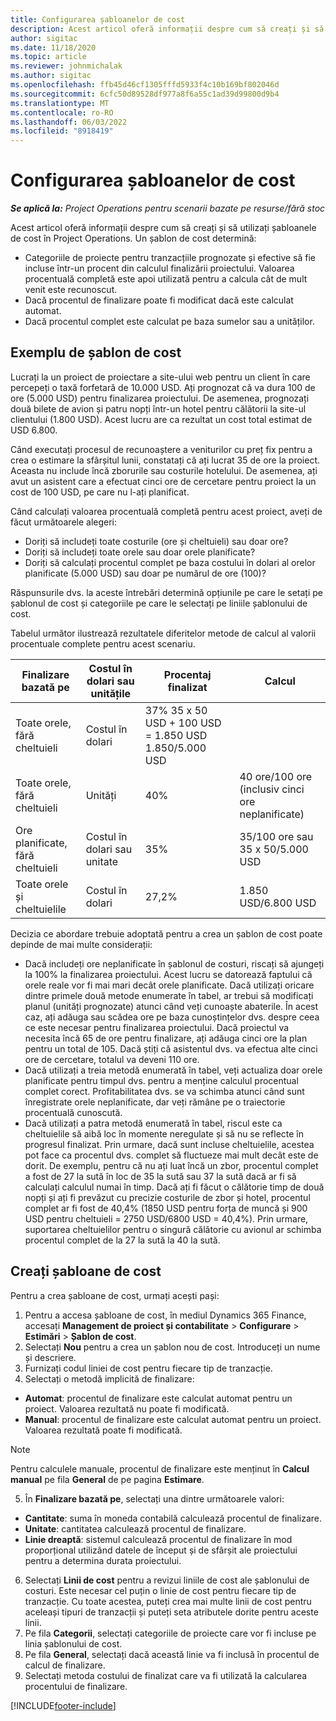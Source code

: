 ```yaml
---
title: Configurarea șabloanelor de cost
description: Acest articol oferă informații despre cum să creați și să utilizați șabloanele de cost în Project Operations.
author: sigitac
ms.date: 11/18/2020
ms.topic: article
ms.reviewer: johnmichalak
ms.author: sigitac
ms.openlocfilehash: ffb45d46cf1305fffd5933f4c10b169bf802046d
ms.sourcegitcommit: 6cfc50d89528df977a8f6a55c1ad39d99800d9b4
ms.translationtype: MT
ms.contentlocale: ro-RO
ms.lasthandoff: 06/03/2022
ms.locfileid: "8918419"
---
```

# <a name="set-up-cost-templates"></a>Configurarea șabloanelor de cost

_**Se aplică la:** Project Operations pentru scenarii bazate pe resurse/fără stoc_


Acest articol oferă informații despre cum să creați și să utilizați șabloanele de cost în Project Operations. Un șablon de cost determină:

- Categoriile de proiecte pentru tranzacțiile prognozate și efective să fie incluse într-un procent din calculul finalizării proiectului. Valoarea procentuală completă este apoi utilizată pentru a calcula cât de mult venit este recunoscut.
- Dacă procentul de finalizare poate fi modificat dacă este calculat automat.
- Dacă procentul complet este calculat pe baza sumelor sau a unităților.

## <a name="cost-template-example"></a>Exemplu de șablon de cost

Lucrați la un proiect de proiectare a site-ului web pentru un client în care percepeți o taxă forfetară de 10.000 USD. Ați prognozat că va dura 100 de ore (5.000 USD) pentru finalizarea proiectului. De asemenea, prognozați două bilete de avion și patru nopți într-un hotel pentru călătorii la site-ul clientului (1.800 USD). Acest lucru are ca rezultat un cost total estimat de USD 6.800.

Când executați procesul de recunoaștere a veniturilor cu preț fix pentru a crea o estimare la sfârșitul lunii, constatați că ați lucrat 35 de ore la proiect. Aceasta nu include încă zborurile sau costurile hotelului. De asemenea, ați avut un asistent care a efectuat cinci ore de cercetare pentru proiect la un cost de 100 USD, pe care nu l-ați planificat.

Când calculați valoarea procentuală completă pentru acest proiect, aveți de făcut următoarele alegeri:

- Doriți să includeți toate costurile (ore și cheltuieli) sau doar ore?
- Doriți să includeți toate orele sau doar orele planificate?
- Doriți să calculați procentul complet pe baza costului în dolari al orelor planificate (5.000 USD) sau doar pe numărul de ore (100)?

Răspunsurile dvs. la aceste întrebări determină opțiunile pe care le setați pe șablonul de cost și categoriile pe care le selectați pe liniile șablonului de cost.

Tabelul următor ilustrează rezultatele diferitelor metode de calcul al valorii procentuale complete pentru acest scenariu.

| Finalizare bazată pe | Costul în dolari sau unitățile | Procentaj finalizat | Calcul |
| --- | --- | --- | --- |
| Toate orele, fără cheltuieli | Costul în dolari | 37% 35 x 50 USD + 100 USD = 1.850 USD 1.850/5.000 USD |
| Toate orele, fără cheltuieli | Unități | 40% | 40 ore/100 ore (inclusiv cinci ore neplanificate) |
| Ore planificate, fără cheltuieli | Costul în dolari sau unitate | 35% | 35/100 ore sau 35 x 50/5.000 USD |
| Toate orele și cheltuielile | Costul în dolari | 27,2% | 1.850 USD/6.800 USD |

Decizia ce abordare trebuie adoptată pentru a crea un șablon de cost poate depinde de mai multe considerații:

- Dacă includeți ore neplanificate în șablonul de costuri, riscați să ajungeți la 100% la finalizarea proiectului. Acest lucru se datorează faptului că orele reale vor fi mai mari decât orele planificate. Dacă utilizați oricare dintre primele două metode enumerate în tabel, ar trebui să modificați planul (unități prognozate) atunci când veți cunoaște abaterile. În acest caz, ați adăuga sau scădea ore pe baza cunoștințelor dvs. despre ceea ce este necesar pentru finalizarea proiectului. Dacă proiectul va necesita încă 65 de ore pentru finalizare, ați adăuga cinci ore la plan pentru un total de 105. Dacă știți că asistentul dvs. va efectua alte cinci ore de cercetare, totalul va deveni 110 ore.
- Dacă utilizați a treia metodă enumerată în tabel, veți actualiza doar orele planificate pentru timpul dvs. pentru a menține calculul procentual complet corect. Profitabilitatea dvs. se va schimba atunci când sunt înregistrate orele neplanificate, dar veți rămâne pe o traiectorie procentuală cunoscută.
- Dacă utilizați a patra metodă enumerată în tabel, riscul este ca cheltuielile să aibă loc în momente neregulate și să nu se reflecte în progresul finalizat. Prin urmare, dacă sunt incluse cheltuielile, acestea pot face ca procentul dvs. complet să fluctueze mai mult decât este de dorit. De exemplu, pentru că nu ați luat încă un zbor, procentul complet a fost de 27 la sută în loc de 35 la sută sau 37 la sută dacă ar fi să calculați calculul numai în timp. Dacă ați fi făcut o călătorie timp de două nopți și ați fi prevăzut cu precizie costurile de zbor și hotel, procentul complet ar fi fost de 40,4% (1850 USD pentru forța de muncă și 900 USD pentru cheltuieli = 2750 USD/6800 USD = 40,4%). Prin urmare, suportarea cheltuielilor pentru o singură călătorie cu avionul ar schimba procentul complet de la 27 la sută la 40 la sută.

## <a name="create-cost-templates"></a>Creați șabloane de cost
Pentru a crea șabloane de cost, urmați acești pași:

1. Pentru a accesa șabloane de cost, în mediul Dynamics 365 Finance, accesați **Management de proiect și contabilitate** > **Configurare** > **Estimări** > **Șablon de cost**.
2. Selectați **Nou** pentru a crea un șablon nou de cost. Introduceți un nume și descriere.
3. Furnizați codul liniei de cost pentru fiecare tip de tranzacție.
4. Selectați o metodă implicită de finalizare:

  - **Automat**: procentul de finalizare este calculat automat pentru un proiect. Valoarea rezultată nu poate fi modificată.
  - **Manual**: procentul de finalizare este calculat automat pentru un proiect. Valoarea rezultată poate fi modificată.

  > [!NOTE]
  > Pentru calculele manuale, procentul de finalizare este menținut în **Calcul manual** pe fila **General** de pe pagina **Estimare**.

5. În **Finalizare bazată pe**, selectați una dintre următoarele valori:

  - **Cantitate**: suma în moneda contabilă calculează procentul de finalizare.
  - **Unitate**: cantitatea calculează procentul de finalizare.
  - **Linie dreaptă**: sistemul calculează procentul de finalizare în mod proporțional utilizând datele de început și de sfârșit ale proiectului pentru a determina durata proiectului.

6. Selectați **Linii de cost** pentru a revizui liniile de cost ale șablonului de costuri. Este necesar cel puțin o linie de cost pentru fiecare tip de tranzacție. Cu toate acestea, puteți crea mai multe linii de cost pentru aceleași tipuri de tranzacții și puteți seta atributele dorite pentru aceste linii.
7. Pe fila **Categorii**, selectați categoriile de proiecte care vor fi incluse pe linia șablonului de cost.
8. Pe fila **General**, selectați dacă această linie va fi inclusă în procentul de calcul de finalizare.
9. Selectați metoda costului de finalizat care va fi utilizată la calcularea procentului de finalizare.


[!INCLUDE[footer-include](../includes/footer-banner.md)]